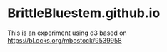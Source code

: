 # BrittleBluestem.github.io

This is an experiment using d3 based on https://bl.ocks.org/mbostock/9539958
